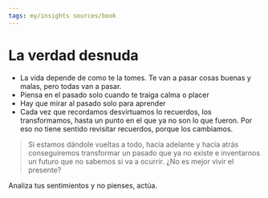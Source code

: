 ```yaml
---
tags: my/insights sources/book
---
```

# La verdad desnuda
- La vida depende de como te la tomes. Te van a pasar cosas buenas y malas, pero todas van a pasar.
- Piensa en el pasado solo cuando te traiga calma o placer
- Hay que mirar al pasado solo para aprender
- Cada vez que recordamos desvirtuamos lo recuerdos, los transformamos, hasta un punto en el que ya no son lo que fueron. Por eso no tiene sentido revisitar recuerdos, porque los cambiamos.

> Si estamos dándole vueltas a todo, hacia adelante y hacia atrás conseguiremos transformar un pasado que ya no existe e inventarnos un futuro que no sabemos si va a ocurrir. ¿No es mejor vivir el presente?

Analiza tus sentimientos y no pienses, actúa.
